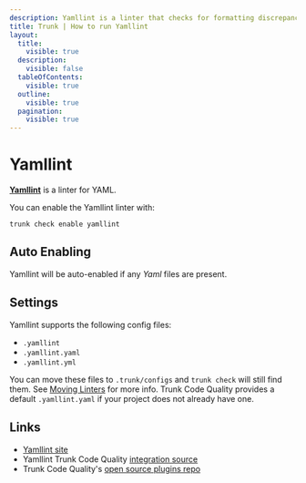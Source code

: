 ```yaml
---
description: Yamllint is a linter that checks for formatting discrepancies, key-value pair issues, and syntax errors, ensuring your YAML files are syntactically correct. 
title: Trunk | How to run Yamllint
layout:
  title:
    visible: true
  description:
    visible: false
  tableOfContents:
    visible: true
  outline:
    visible: true
  pagination:
    visible: true
---
```


# Yamllint

[**Yamllint**](https://github.com/adrienverge/yamllint) is a linter for YAML.

You can enable the Yamllint linter with:

```shell
trunk check enable yamllint
```

## Auto Enabling

Yamllint will be auto-enabled if any *Yaml* files are present.

## Settings

Yamllint supports the following config files:
* `.yamllint`
* `.yamllint.yaml`
* `.yamllint.yml`

You can move these files to `.trunk/configs` and `trunk check` will still find them. See [Moving Linters](../configure-linters#moving-linters) for more info.
Trunk Code Quality provides a default `.yamllint.yaml` if your project does not already have one.



## Links

- [Yamllint site](https://github.com/adrienverge/yamllint)
- Yamllint Trunk Code Quality [integration source](https://github.com/trunk-io/plugins/tree/main/linters/yamllint)
- Trunk Code Quality's [open source plugins repo](https://github.com/trunk-io/plugins/tree/main)
